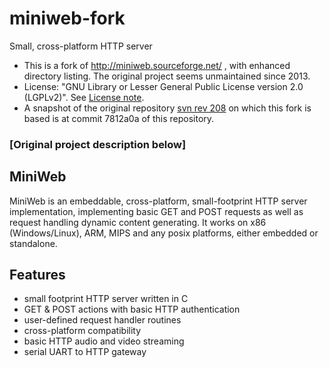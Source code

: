 # miniweb-fork
Small, cross-platform HTTP server

- This is a fork of http://miniweb.sourceforge.net/ , with enhanced directory
listing. The original project seems unmaintained since 2013.
- License: "GNU Library or Lesser General Public License version 2.0 (LGPLv2)".
See [License note](./miniweb-avih/LICENSE.md).
- A snapshot of the original repository
[svn rev 208](https://sourceforge.net/p/miniweb/code/208/) on which this fork is
based is at commit 7812a0a of this repository.

### [Original project description below]

## MiniWeb
MiniWeb is an embeddable, cross-platform, small-footprint HTTP server
implementation, implementing basic GET and POST requests as well as request
handling dynamic content generating. It works on x86 (Windows/Linux),
ARM, MIPS and any posix platforms, either embedded or standalone.

## Features
- small footprint HTTP server written in C
- GET & POST actions with basic HTTP authentication
- user-defined request handler routines
- cross-platform compatibility
- basic HTTP audio and video streaming
- serial UART to HTTP gateway
